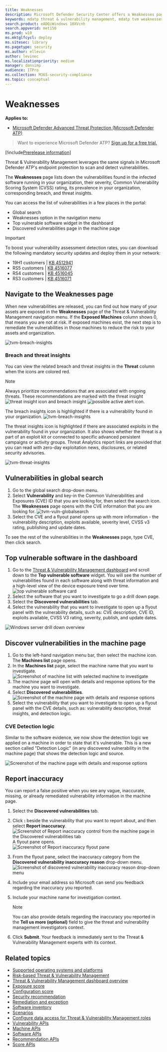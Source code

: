 ```yaml
---
title: Weaknesses
description: Microsoft Defender Security Center offers a Weaknesses page, which lists vulnerabilities found in the infected software running in your organization. 
keywords: mdatp threat & vulnerability management, mdatp tvm weaknesses page, finding weaknesses through tvm, tvm vulnerability list, vulnerability details in tvm 
search.product: eADQiWindows 10XVcnh
search.appverid: met150
ms.prod: w10
ms.mktglfcycl: deploy
ms.sitesec: library
ms.pagetype: security
ms.author: ellevin
author: levinec
ms.localizationpriority: medium
manager: dansimp
audience: ITPro
ms.collection: M365-security-compliance 
ms.topic: conceptual
---
```

# Weaknesses

**Applies to:**
- [Microsoft Defender Advanced Threat Protection (Microsoft Defender ATP)](https://go.microsoft.com/fwlink/p/?linkid=2069559)

>Want to experience Microsoft Defender ATP? [Sign up for a free trial.](https://www.microsoft.com/microsoft-365/windows/microsoft-defender-atp?ocid=docs-wdatp-portaloverview-abovefoldlink)

[!include[Prerelease information](../../includes/prerelease.md)]

Threat & Vulnerability Management leverages the same signals in Microsoft Defender ATP's endpoint protection to scan and detect vulnerabilities.

The **Weaknesses** page lists down the vulnerabilities found in the infected software running in your organization, their severity, Common Vulnerability Scoring System (CVSS) rating, its prevalence in your organization, corresponding breach, and threat insights.

You can access the list of vulnerabilities in a few places in the portal:

- Global search
- Weaknesses option in the navigation menu
- Top vulnerable software widget in the dashboard
- Discovered vulnerabilities page in the machine page

>[!IMPORTANT]
>To boost your vulnerability assessment detection rates, you can download the following mandatory security updates and deploy them in your network:
>- 19H1 customers | [KB 4512941](https://support.microsoft.com/help/4512941/windows-10-update-kb4512941)
>- RS5 customers | [KB 4516077](https://support.microsoft.com/help/4516077/windows-10-update-kb4516077)
>- RS4 customers | [KB 4516045](https://support.microsoft.com/help/4516045/windows-10-update-kb4516045)
>- RS3 customers | [KB 4516071](https://support.microsoft.com/help/4516071/windows-10-update-kb4516071)

## Navigate to the Weaknesses page

When new vulnerabilities are released, you can find out how many of your assets are exposed in the **Weaknesses** page of the Threat & Vulnerability Management navigation menu. If the **Exposed Machines** column shows 0, that means you are not at risk. If exposed machines exist, the next step is to remediate the vulnerabilities in those machines to reduce the risk to your assets and organization.

![tvm-breach-insights](images/tvm-weaknesses-overview.png)

### Breach and threat insights

You can view the related breach and threat insights in the **Threat** column when the icons are colored red.

 >[!NOTE]
 > Always prioritize recommendations that are associated with ongoing threats. These recommendations are marked with the threat insight ![threat insight](images/tvm_bug_icon.png) icon and breach insight ![possible active alert](images/tvm_alert_icon.png) icon.  

The breach insights icon is highlighted if there is a vulnerability found in your organization.
![tvm-breach-insights](images/tvm-breach-insights.png)

The threat insights icon is highlighted if there are associated exploits in the vulnerability found in your organization. It also shows whether the threat is a part of an exploit kit or connected to specific advanced persistent campaigns or activity groups. Threat Analytics report links are provided that you can read with zero-day exploitation news, disclosures, or related security advisories.  

![tvm-threat-insights](images/tvm-threat-insights.png)



## Vulnerabilities in global search

1. Go to the global search drop-down menu.
2. Select **Vulnerability** and key-in the Common Vulnerabilities and Exposures (CVE) ID that you are looking for, then select the search icon. The **Weaknesses** page opens with the CVE information that you are looking for.
![tvm-vuln-globalsearch](images/tvm-vuln-globalsearch.png)
3. Select the CVE and a flyout panel opens up with more information - the vulnerability description, exploits available, severity level, CVSS v3 rating, publishing and update dates.

To see the rest of the vulnerabilities in the **Weaknesses** page, type CVE, then click search.

## Top vulnerable software in the dashboard

1. Go to the [Threat & Vulnerability Management dashboard](tvm-dashboard-insights.md) and scroll down to the **Top vulnerable software** widget. You will see the number of vulnerabilities found in each software along with threat information and a high-level view of the device exposure trend over time.
![top vulnerable software card](images/tvm-top-vulnerable-software500.png)
2. Select the software that you want to investigate to go a drill down page.
3. Select the **Discovered vulnerabilities** tab.
4. Select the vulnerability that you want to investigate to open up a flyout panel with the vulnerability details, such as: CVE description, CVE ID, exploits available, CVSS V3 rating, severity, publish, and update dates.  

![Windows server drill down overview](images/windows-server-drilldown.png)

## Discover vulnerabilities in the machine page

1. Go to the left-hand navigation menu bar, then select the machine icon. The **Machines list** page opens.
2. In the **Machines list** page, select the machine name that you want to investigate. 
<br>![Screenshot of machine list with selected machine to investigate](images/tvm_machinetoinvestigate.png)</br>
3. The machine page will open with details and response options for the machine you want to investigate. 
4. Select **Discovered vulnerabilities**.
<br>![Screenshot of the machine page with details and response options](images/tvm-discovered-vulnerabilities.png)</br>
5. Select the vulnerability that you want to investigate to open up a flyout panel with the CVE details, such as: vulnerability description, threat insights, and detection logic.

### CVE Detection logic

Similar to the software evidence, we now show the detection logic we applied on a machine in order to state that it's vulnerable. This is a new section called "Detection Logic" (in any discovered vulnerability in the machine page) that shows the detection logic and source.

![Screenshot of the machine page with details and response options](images/cve-detection-logic.png)


## Report inaccuracy

You can report a false positive when you see any vague, inaccurate, missing, or already remediated vulnerability information in the machine page.

1. Select the **Discovered vulnerabilities** tab.

2. Click **:** beside the vulnerability that you want to report about, and then select **Report inaccuracy**.
![Screenshot of Report inaccuracy control from the machine page in the Discovered vulnerabilities tab](images/tvm_report_inaccuracy_vuln.png)
<br>A flyout pane opens.</br>
![Screenshot of Report inaccuracy flyout pane](images/tvm_report_inaccuracy_vulnflyout.png)

3. From the flyout pane, select the inaccuracy category from the **Discovered vulnerability inaccuracy reason** drop-down menu.
<br>![Screenshot of discovered vulnerability inaccuracy reason drop-down menu](images/tvm_report_inaccuracy_vulnoptions.png)</br>

4. Include your email address so Microsoft can send you feedback regarding the inaccuracy you reported.

5. Include your machine name for investigation context.

    > [!NOTE]
    > You can also provide details regarding the inaccuracy you reported in the **Tell us more (optional)** field to give the threat and vulnerability management investigators context.

6. Click **Submit**. Your feedback is immediately sent to the Threat & Vulnerability Management experts with its context.

## Related topics
- [Supported operating systems and platforms](tvm-supported-os.md)
- [Risk-based Threat & Vulnerability Management](next-gen-threat-and-vuln-mgt.md) 
- [Threat & Vulnerability Management dashboard overview](tvm-dashboard-insights.md)
- [Exposure score](tvm-exposure-score.md)
- [Configuration score](configuration-score.md)
- [Security recommendation](tvm-security-recommendation.md)
- [Remediation and exception](tvm-remediation.md)
- [Software inventory](tvm-software-inventory.md)
- [Scenarios](threat-and-vuln-mgt-scenarios.md)
- [Configure data access for Threat & Vulnerability Management roles](https://docs.microsoft.com/windows/security/threat-protection/microsoft-defender-atp/user-roles#create-roles-and-assign-the-role-to-an-azure-active-directory-group)
- [Vulnerability APIs](https://docs.microsoft.com/windows/security/threat-protection/microsoft-defender-atp/vulnerability)
- [Machine APIs](https://docs.microsoft.com/windows/security/threat-protection/microsoft-defender-atp/machine)
- [Software APIs](https://docs.microsoft.com/windows/security/threat-protection/microsoft-defender-atp/software)
- [Recommendation APIs](https://docs.microsoft.com/windows/security/threat-protection/microsoft-defender-atp/vulnerability)
- [Score APIs](https://docs.microsoft.com/windows/security/threat-protection/microsoft-defender-atp/score)
